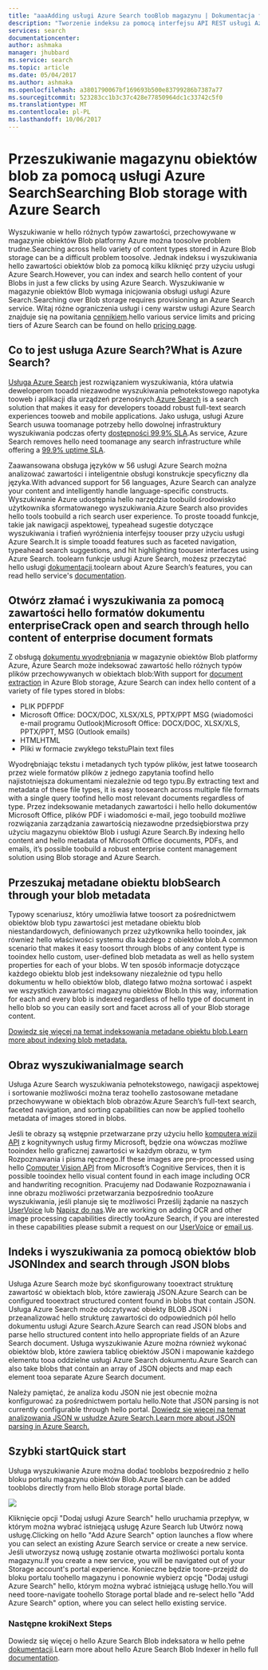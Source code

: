 ```yaml
---
title: "aaaAdding usługi Azure Search tooBlob magazynu | Dokumentacja firmy Microsoft"
description: "Tworzenie indeksu za pomocą interfejsu API REST usługi Azure Search HTTP hello kodu."
services: search
documentationcenter: 
author: ashmaka
manager: jhubbard
ms.service: search
ms.topic: article
ms.date: 05/04/2017
ms.author: ashmaka
ms.openlocfilehash: a3801790067bf169693b500e83799286b7387a77
ms.sourcegitcommit: 523283cc1b3c37c428e77850964dc1c33742c5f0
ms.translationtype: MT
ms.contentlocale: pl-PL
ms.lasthandoff: 10/06/2017
---
```

# <a name="searching-blob-storage-with-azure-search"></a><span data-ttu-id="8a097-103">Przeszukiwanie magazynu obiektów blob za pomocą usługi Azure Search</span><span class="sxs-lookup"><span data-stu-id="8a097-103">Searching Blob storage with Azure Search</span></span>

<span data-ttu-id="8a097-104">Wyszukiwanie w hello różnych typów zawartości, przechowywane w magazynie obiektów Blob platformy Azure można toosolve problem trudne.</span><span class="sxs-lookup"><span data-stu-id="8a097-104">Searching across hello variety of content types stored in Azure Blob storage can be a difficult problem toosolve.</span></span> <span data-ttu-id="8a097-105">Jednak indeksu i wyszukiwania hello zawartości obiektów blob za pomocą kilku kliknięć przy użyciu usługi Azure Search.</span><span class="sxs-lookup"><span data-stu-id="8a097-105">However, you can index and search hello content of your Blobs in just a few clicks by using Azure Search.</span></span> <span data-ttu-id="8a097-106">Wyszukiwanie w magazynie obiektów Blob wymaga inicjowania obsługi usługi Azure Search.</span><span class="sxs-lookup"><span data-stu-id="8a097-106">Searching over Blob storage requires provisioning an Azure Search service.</span></span> <span data-ttu-id="8a097-107">Witaj różne ograniczenia usługi i ceny warstw usługi Azure Search znajduje się na powitania [cennikiem](https://aka.ms/azspricing).</span><span class="sxs-lookup"><span data-stu-id="8a097-107">hello various service limits and pricing tiers of Azure Search can be found on hello [pricing page](https://aka.ms/azspricing).</span></span>

## <a name="what-is-azure-search"></a><span data-ttu-id="8a097-108">Co to jest usługa Azure Search?</span><span class="sxs-lookup"><span data-stu-id="8a097-108">What is Azure Search?</span></span>
<span data-ttu-id="8a097-109">[Usługa Azure Search](https://aka.ms/whatisazsearch) jest rozwiązaniem wyszukiwania, która ułatwia deweloperom tooadd niezawodne wyszukiwania pełnotekstowego napotyka tooweb i aplikacji dla urządzeń przenośnych.</span><span class="sxs-lookup"><span data-stu-id="8a097-109">[Azure Search](https://aka.ms/whatisazsearch) is a search solution that makes it easy for developers tooadd robust full-text search  experiences tooweb and mobile applications.</span></span> <span data-ttu-id="8a097-110">Jako usługa, usługi Azure Search usuwa toomanage potrzeby hello dowolnej infrastruktury wyszukiwania podczas oferty [dostępności 99,9% SLA](https://aka.ms/azuresearchsla).</span><span class="sxs-lookup"><span data-stu-id="8a097-110">As service, Azure Search removes hello need toomanage any search infrastructure while offering a [99.9% uptime SLA](https://aka.ms/azuresearchsla).</span></span>

<span data-ttu-id="8a097-111">Zaawansowana obsługa języków w 56 usługi Azure Search można analizować zawartości i inteligentnie obsługi konstrukcje specyficzny dla języka.</span><span class="sxs-lookup"><span data-stu-id="8a097-111">With advanced support for 56 languages, Azure Search can analyze your content and intelligently handle language-specific constructs.</span></span> <span data-ttu-id="8a097-112">Wyszukiwanie Azure udostępnia hello narzędzia toobuild środowisko użytkownika sformatowanego wyszukiwania.</span><span class="sxs-lookup"><span data-stu-id="8a097-112">Azure Search also provides hello tools toobuild a rich search user experience.</span></span> <span data-ttu-id="8a097-113">To proste tooadd funkcje, takie jak nawigacji aspektowej, typeahead sugestie dotyczące wyszukiwania i trafień wyróżnienia interfejsy toouser przy użyciu usługi Azure Search.</span><span class="sxs-lookup"><span data-stu-id="8a097-113">It is simple tooadd features such as faceted navigation, typeahead search suggestions, and hit highlighting toouser interfaces using Azure Search.</span></span> <span data-ttu-id="8a097-114">toolearn funkcje usługi Azure Search, możesz przeczytać hello usługi [dokumentacji](https://aka.ms/azsearchdocs).</span><span class="sxs-lookup"><span data-stu-id="8a097-114">toolearn about Azure Search’s features, you can read hello service's [documentation](https://aka.ms/azsearchdocs).</span></span>

## <a name="crack-open-and-search-through-hello-content-of-enterprise-document-formats"></a><span data-ttu-id="8a097-115">Otwórz złamać i wyszukiwania za pomocą zawartości hello formatów dokumentu enterprise</span><span class="sxs-lookup"><span data-stu-id="8a097-115">Crack open and search through hello content of enterprise document formats</span></span>
<span data-ttu-id="8a097-116">Z obsługą [dokumentu wyodrębniania](https://aka.ms/azsblobindexer) w magazynie obiektów Blob platformy Azure, Azure Search może indeksować zawartość hello różnych typów plików przechowywanych w obiektach blob:</span><span class="sxs-lookup"><span data-stu-id="8a097-116">With support for [document extraction](https://aka.ms/azsblobindexer) in Azure Blob storage, Azure Search can index hello content of a variety of file types stored in blobs:</span></span>
- <span data-ttu-id="8a097-117">PLIK PDF</span><span class="sxs-lookup"><span data-stu-id="8a097-117">PDF</span></span>
- <span data-ttu-id="8a097-118">Microsoft Office: DOCX/DOC, XLSX/XLS, PPTX/PPT MSG (wiadomości e-mail programu Outlook)</span><span class="sxs-lookup"><span data-stu-id="8a097-118">Microsoft Office: DOCX/DOC, XLSX/XLS, PPTX/PPT, MSG (Outlook emails)</span></span>
- <span data-ttu-id="8a097-119">HTML</span><span class="sxs-lookup"><span data-stu-id="8a097-119">HTML</span></span>
- <span data-ttu-id="8a097-120">Pliki w formacie zwykłego tekstu</span><span class="sxs-lookup"><span data-stu-id="8a097-120">Plain text files</span></span>

<span data-ttu-id="8a097-121">Wyodrębniając tekstu i metadanych tych typów plików, jest łatwe toosearch przez wiele formatów plików z jednego zapytania toofind hello najistotniejsza dokumentami niezależnie od tego typu.</span><span class="sxs-lookup"><span data-stu-id="8a097-121">By extracting text and metadata of these file types, it is easy toosearch across multiple file formats with a single query toofind hello most relevant documents regardless of type.</span></span> <span data-ttu-id="8a097-122">Przez indeksowanie metadanych zawartości i hello hello dokumentów Microsoft Office, plików PDF i wiadomości e-mail, jego toobuild możliwe rozwiązania zarządzania zawartością niezawodne przedsiębiorstwa przy użyciu magazynu obiektów Blob i usługi Azure Search.</span><span class="sxs-lookup"><span data-stu-id="8a097-122">By indexing hello content and hello metadata of Microsoft Office documents, PDFs, and emails, it’s possible toobuild a robust enterprise content management solution using Blob storage and Azure Search.</span></span>

## <a name="search-through-your-blob-metadata"></a><span data-ttu-id="8a097-123">Przeszukaj metadane obiektu blob</span><span class="sxs-lookup"><span data-stu-id="8a097-123">Search through your blob metadata</span></span>
<span data-ttu-id="8a097-124">Typowy scenariusz, który umożliwia łatwe toosort za pośrednictwem obiektów blob typu zawartości jest metadane obiektu blob niestandardowych, definiowanych przez użytkownika hello tooindex, jak również hello właściwości systemu dla każdego z obiektów blob.</span><span class="sxs-lookup"><span data-stu-id="8a097-124">A common scenario that makes it easy toosort through blobs of any content type is tooindex hello custom, user-defined blob metadata as well as hello system properties for each of your blobs.</span></span> <span data-ttu-id="8a097-125">W ten sposób informacje dotyczące każdego obiektu blob jest indeksowany niezależnie od typu hello dokumentu w hello obiektów blob, dlatego łatwo można sortować i aspekt we wszystkich zawartości magazynu obiektów Blob.</span><span class="sxs-lookup"><span data-stu-id="8a097-125">In this way, information for each and every  blob is indexed regardless of hello type of document in hello blob so you can easily sort and facet across all of your Blob storage content.</span></span>

[<span data-ttu-id="8a097-126">Dowiedz się więcej na temat indeksowania metadane obiektu blob.</span><span class="sxs-lookup"><span data-stu-id="8a097-126">Learn more about indexing blob metadata.</span></span>](https://aka.ms/azsblobmetadataindexing)

## <a name="image-search"></a><span data-ttu-id="8a097-127">Obraz wyszukiwania</span><span class="sxs-lookup"><span data-stu-id="8a097-127">Image search</span></span>
<span data-ttu-id="8a097-128">Usługa Azure Search wyszukiwania pełnotekstowego, nawigacji aspektowej i sortowanie możliwości można teraz toohello zastosowane metadane przechowywane w obiektach blob obrazów.</span><span class="sxs-lookup"><span data-stu-id="8a097-128">Azure Search’s full-text search, faceted navigation, and sorting capabilities can now be applied toohello metadata of images stored in blobs.</span></span>

<span data-ttu-id="8a097-129">Jeśli te obrazy są wstępnie przetwarzane przy użyciu hello [komputera wizji API](https://www.microsoft.com/cognitive-services/computer-vision-api) z kognitywnych usług firmy Microsoft, będzie ona wówczas możliwe tooindex hello graficznej zawartości w każdym obrazu, w tym Rozpoznawania i pisma ręcznego.</span><span class="sxs-lookup"><span data-stu-id="8a097-129">If these images are pre-processed using hello [Computer Vision API](https://www.microsoft.com/cognitive-services/computer-vision-api) from Microsoft’s Cognitive Services, then it is possible tooindex hello visual content found in each image including OCR and handwriting recognition.</span></span> <span data-ttu-id="8a097-130">Pracujemy nad Dodawanie Rozpoznawania i inne obrazu możliwości przetwarzania bezpośrednio tooAzure wyszukiwania, jeśli planuje się te możliwości Prześlij żądanie na naszych [UserVoice](https://aka.ms/azsuv) lub [Napisz do nas](mailto:azscustquestions@microsoft.com).</span><span class="sxs-lookup"><span data-stu-id="8a097-130">We are working on adding OCR and other image processing capabilities directly tooAzure Search, if you are interested in these capabilities please submit a request on our [UserVoice](https://aka.ms/azsuv) or [email us](mailto:azscustquestions@microsoft.com).</span></span>

## <a name="index-and-search-through-json-blobs"></a><span data-ttu-id="8a097-131">Indeks i wyszukiwania za pomocą obiektów blob JSON</span><span class="sxs-lookup"><span data-stu-id="8a097-131">Index and search through JSON blobs</span></span>
<span data-ttu-id="8a097-132">Usługa Azure Search może być skonfigurowany tooextract strukturę zawartość w obiektach blob, które zawierają JSON.</span><span class="sxs-lookup"><span data-stu-id="8a097-132">Azure Search can be configured tooextract structured content found in blobs that contain JSON.</span></span> <span data-ttu-id="8a097-133">Usługa Azure Search może odczytywać obiekty BLOB JSON i przeanalizować hello strukturę zawartości do odpowiednich pól hello dokumentu usługi Azure Search.</span><span class="sxs-lookup"><span data-stu-id="8a097-133">Azure Search can read JSON blobs and parse hello structured content into hello appropriate fields of an Azure Search document.</span></span> <span data-ttu-id="8a097-134">Usługa wyszukiwanie Azure można również wykonać obiektów blob, które zawiera tablicę obiektów JSON i mapowanie każdego elementu tooa oddzielne usługi Azure Search dokumentu.</span><span class="sxs-lookup"><span data-stu-id="8a097-134">Azure Search can also take blobs that contain an array of JSON objects and map each element tooa separate Azure Search document.</span></span>

<span data-ttu-id="8a097-135">Należy pamiętać, że analiza kodu JSON nie jest obecnie można konfigurować za pośrednictwem portalu hello.</span><span class="sxs-lookup"><span data-stu-id="8a097-135">Note that JSON parsing is not currently configurable through hello portal.</span></span> [<span data-ttu-id="8a097-136">Dowiedz się więcej na temat analizowania JSON w usłudze Azure Search.</span><span class="sxs-lookup"><span data-stu-id="8a097-136">Learn more about JSON parsing in Azure Search.</span></span>](https://aka.ms/azsjsonblobindexing)

## <a name="quick-start"></a><span data-ttu-id="8a097-137">Szybki start</span><span class="sxs-lookup"><span data-stu-id="8a097-137">Quick start</span></span>
<span data-ttu-id="8a097-138">Usługa wyszukiwanie Azure można dodać tooblobs bezpośrednio z hello bloku portalu magazynu obiektów Blob.</span><span class="sxs-lookup"><span data-stu-id="8a097-138">Azure Search can be added tooblobs directly from hello Blob storage portal blade.</span></span>

![](./media/search-blob-storage-integration/blob-blade.png)

<span data-ttu-id="8a097-139">Kliknięcie opcji "Dodaj usługi Azure Search" hello uruchamia przepływ, w którym można wybrać istniejącą usługę Azure Search lub Utwórz nową usługę.</span><span class="sxs-lookup"><span data-stu-id="8a097-139">Clicking on hello "Add Azure Search" option launches a flow where you can select an existing Azure Search service or create a new service.</span></span> <span data-ttu-id="8a097-140">Jeśli utworzysz nową usługę zostanie otwarta możliwości portalu konta magazynu.</span><span class="sxs-lookup"><span data-stu-id="8a097-140">If you create a new service, you will be navigated out of your Storage account's portal experience.</span></span> <span data-ttu-id="8a097-141">Konieczne będzie toore-przejdź do bloku portalu toohello magazynu i ponownie wybierz opcję "Dodaj usługi Azure Search" hello, którym można wybrać istniejącą usługę hello.</span><span class="sxs-lookup"><span data-stu-id="8a097-141">You will need toore-navigate toohello Storage portal blade and re-select hello "Add Azure Search" option, where you can select hello existing service.</span></span>

### <a name="next-steps"></a><span data-ttu-id="8a097-142">Następne kroki</span><span class="sxs-lookup"><span data-stu-id="8a097-142">Next Steps</span></span>
<span data-ttu-id="8a097-143">Dowiedz się więcej o hello Azure Search Blob indeksatora w hello pełne [dokumentacji](https://aka.ms/azsblobindexer).</span><span class="sxs-lookup"><span data-stu-id="8a097-143">Learn more about hello Azure Search Blob Indexer in hello full [documentation](https://aka.ms/azsblobindexer).</span></span>
